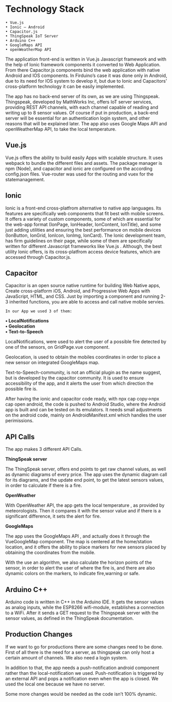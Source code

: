 <h1>Technology Stack</h1>

    • Vue.js
    • Ionic – Android
    • Capacitor.js
    • ThingSpeak IoT Server
    • Arduino C++
    • GoogleMaps API
    • openWeatherMap API
      
The application front-end is written in Vue.js  Javascript framework and with the help of Ionic framework components it converted to Web Application.
From there Capacitor.js components bind the web application with native Android and IOS components. 
In Firduino’s case it was done only in Android, due to its need for IOS system to develop it,
but due to Ionic and Capacitors’ cross-platform technology it can be easily implemented. 

The app has no back-end server of its own, as we are using Thingspeak. Thingspeak, developed by MathWorks Inc, offers IoT server services,
providing REST API channels, with each channel capable of reading and writing up to 8 sensor values. Of course if put in production, 
a back-end server will be essential for an authentication login system, and other reasons that will be explained later. 
The app also uses Google Maps API and  openWeatherMap API, to take the local temperature.
  
  <h2>Vue.js</h2>
Vue.js offers the ability to build easily Apps
with scalable structure. It uses webpack to bundle the different files and assets. 
The package manager is npm (Node), and capacitor and ionic are configured on the according config.json files. 
Vue-router was used for the routing and vuex for the statemanagement.


<h2>Ionic</h2>

Ionic is a front-end cross-platfrom alternative to native app languages. Its features are specifically web components that fit best with mobile screens. 
It offers a variety of custom components, some of which are essential for the web-app format (IonPage, IonHeader, IonContent, IonTitle), 
and some just adding utilities and ensuring the best performance on mobile devices (IonButton, IonGrid, IonIcon, IonImg, IonCard).
The Ionic development team, has firm guidelines on their page, while some of them are specifically written for different Javascript frameworks like Vue.js .
Although, the best utility Ionic offers, is its cross-platfrom access device features, which are accessed through Capacitor.js.


<h2>Capacitor</h2>

Capacitor is an open source native runtime for building Web Native apps, Create cross-platform iOS, 
Android, and Progressive Web Apps with JavaScript, HTML, and CSS. Just by importing a component and running 2-3 inherited functions, 
you are able to access and call native mobile servies.

	In our App we used 3 of them:

   <b> • LocalNotifications</b> </br>
   <b> • Geolocation</b> </br>
    <b>• Text-to-Speech</b> </br>

LocalNotifications, were used to alert the user of a possible fire detected by one of the sensors, on GridPage.vue component.

Geolocation, is used to obtain the mobiles coordinates in order to place a new sensor on integrated GoogleMaps map.

Text-to-Speech-community, is not an official plugin as the name suggest, but is developed by the capacitor community. It is used to ensure accessibility of the app, and it alerts the user from which direction the possible fire is.


After having the ionic and capacitor code ready, with npx cap copy→npx cap open android, the code is pushed to Android Studio, where the Android app is built and can be tested on its emulators. It needs small adjustments on the android code, mainly on AndroidManifest.xml which handles the user perimissions.




<h2>API Calls</h2>

The app makes 3 different API Calls.

<b>ThingSpeak server</b>

The ThingSpeak server, offers end points to get raw channel values, as well as dynamic diagrams of every price. The app uses the dynamic diagram call for its diagrams, and the update end point, to get the latest sensors values, in order to calculate if there is a fire. 

<b>OpenWeather</b>

With OpenWeather API, the app gets the local temperature , as provided by meteorologists. Then it compares it with the sensor value and if there is a significant difference, it sets the alert for fire.

<b>GoogleMaps</b>

The app uses the GoogleMaps API , and actually does it through the VueGoogleMap component. The map is centered at the home/station location, and it offers the ability to place markers for new sensors placed by obtaining the coordinates from the mobile.
	
With the use an algorithm, we also calculate the horizon points of the sensor, in order to alert the user of where the fire is, and there are also dynamic colors on the markers, to indicate fire,warning or safe.


<h2>Arduino C++</h2>

Arduino code is written in C++ in the Arduino IDE. It gets the sensor values as analog inputs, while the ESP8266 wifi-module, establishes a connection to a WiFi. After it sends a GET request to the Thingspeak server with the sensor values, as defined in the ThingSpeak documentation.



<h2>Production Changes</h2>

If we want to go for productions there are some changes need to be done.
First of all there is the need for a server, as thingspeak can only host a certain amount of channels. We also need a login system.

In addition to that, the app needs a push-notification android component rather than the local-notification we used. Push-notification is triggered by an external API and pops a notification even when the app is closed. We used the local one because we have no server.

Some more changes would be needed as the code isn’t 100% dynamic.
